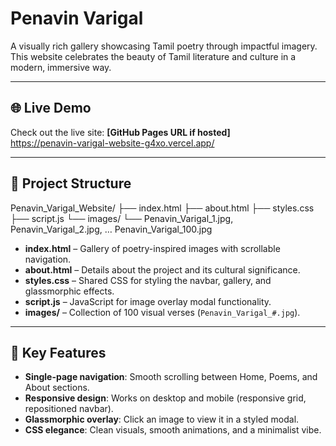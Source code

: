 # Penavin Varigal

A visually rich gallery showcasing Tamil poetry through impactful imagery.  
This website celebrates the beauty of Tamil literature and culture in a modern, immersive way.

---

## 🌐 Live Demo

Check out the live site: **[GitHub Pages URL if hosted]**  
https://penavin-varigal-website-g4xo.vercel.app/

---

## 🧩 Project Structure

Penavin_Varigal_Website/
    ├── index.html
    ├── about.html
    ├── styles.css
    ├── script.js
    └── images/
            └── Penavin_Varigal_1.jpg, Penavin_Varigal_2.jpg, … Penavin_Varigal_100.jpg



- **index.html** – Gallery of poetry-inspired images with scrollable navigation.
- **about.html** – Details about the project and its cultural significance.
- **styles.css** – Shared CSS for styling the navbar, gallery, and glassmorphic effects.
- **script.js** – JavaScript for image overlay modal functionality.
- **images/** – Collection of 100 visual verses (`Penavin_Varigal_#.jpg`).

---

## 🚀 Key Features

- **Single-page navigation**: Smooth scrolling between Home, Poems, and About sections.
- **Responsive design**: Works on desktop and mobile (responsive grid, repositioned navbar).
- **Glassmorphic overlay**: Click an image to view it in a styled modal.
- **CSS elegance**: Clean visuals, smooth animations, and a minimalist vibe.

